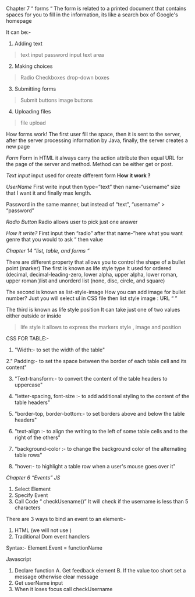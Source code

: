 Chapter 7 “ forms “
The form is related to a printed document that contains spaces for you to fill in the information, its like a search box of Google's homepage 

It can be:- 
1. Adding text 
> text input 
> password input
> text area 

2. Making choices 
> Radio
> Checkboxes
> drop-down boxes

3. Submitting forms
> Submit buttons
> image buttons

4. Uploading files
> file upload

How forms work!
The first user fill the space, then it is sent to the server, after the server processing information by Java, finally, the server creates a new page 

*Form*
Form in HTML it always carry the action attribute then equal URL for the page of the server and method. Method can be either get or post. 

*Text input*
input used for create different form 
**How it work ?**

*UserName*
First write input then type=”text” then name-”username” size that I want it and finally max length.

Password in the same manner, but instead of “text”, “username” > “password” 

*Radio Button* 
Radio allows user to pick just one answer 

*How it write?*
First input then “radio” after that name-”here what you want genre that you would to ask “ then value

*Chapter 14 “list, table, and forms  “*

There are different property that allows you to control the shape of a bullet point (marker) The first is known as life style type 
It used for ordered (decimal, decimal-leading-zero, lower alpha, upper alpha, lower roman, upper roman )list and unorderd list (none, disc, circle, and square) 

The second is known as list-style-image 
How you can add image for bullet number? 
Just you will select ul in CSS file then list style image : URL “  ”

The third is known as life style position 
It can take just one of two values either outside or inside 

> life style it allows to express the markers style , image and position

CSS FOR TABLE:-
1. "Width:- to set the width of the table"

2." Padding:- to set the space between the border of each table cell and its content"

3. "Text-transform:- to convert the content of the table headers to uppercase"

4. "letter-spacing, font-size :- 
to add additional styling to the content of the table headers"

5. "border-top, border-bottom:-  to set borders above and below the table headers"

6. "text-align :- to align the writing to the left of some table cells and to the right of the others"

7. "background-color :- to change the background color of the alternating table rows"

8. "hover:-  to highlight a table row when a user's mouse goes over it"

*Chapter 6 “Events” JS*

1. Select Element
2. Specify Event 
3. Call Code 
“ checkUsename()” 
It will check if the username is less than 5 characters 

There are 3 ways to bind an event to an element:-
1. HTML (we will not use )
2. Traditional Dom event handlers 

Syntax:- 
Element.Event = functionName 

Javascript 
1. Declare function 
 A. Get feedback element 
 B. If the value too short set a message otherwise clear message 
2. Get userName input
3. When it loses focus call checkUsername
